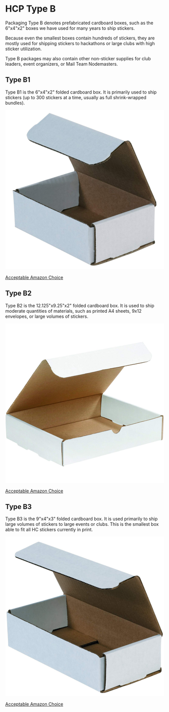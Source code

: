 # HCP Type B
Packaging Type B denotes prefabricated cardboard boxes, such as the 6"x4"x2" boxes we have used for many years to ship stickers.

Because even the smallest boxes contain hundreds of stickers, they are mostly used for shipping stickers to hackathons or large clubs with high sticker utilization.

Type B packages may also contain other non-sticker supplies for club leaders, event organizers, or Mail Team Nodemasters.

## Type B1
Type B1 is the 6"x4"x2" folded cardboard box. It is primarily used to ship stickers (up to 300 stickers at a time, usually as full shrink-wrapped bundles).

![Type B1 Example](HCP_Type_B1_Example.jpg)

[Acceptable Amazon Choice](https://www.amazon.com/Aviditi-M642-Corrugated-Mailer-Length/dp/B005ENLYEY/ref=sr_1_1?crid=IKYVZ860TBEH&keywords=6x4x2+cardboard+mailer&qid=1577397233&sprefix=6x4x2+ca%2Caps%2C151&sr=8-1)

## Type B2
Type B2 is the 12.125"x9.25"x2" folded cardboard box. It is used to ship moderate quantities of materials, such as printed A4 sheets, 9x12 envelopes, or large volumes of stickers.

![Type B2 Example](HCP_Type_B2_Example.jpg)

[Acceptable Amazon Choice](https://www.amazon.com/BOX-USA-BM1292-White-Pack/dp/B01D9SZVKS/ref=sr_1_8?keywords=9x12x2+cardboard+mailer&qid=1577397179&sr=8-8)

## Type B3
Type B3 is the 9"x4"x3" folded cardboard box. It is used primarily to ship large volumes of stickers to large events or clubs. This is the smallest box able to fit all HC stickers currently in print.

![Type B3 Example](HCP_Type_B3_Example.jpg)

[Acceptable Amazon Choice](https://www.amazon.com/Aviditi-M943-Corrugated-Mailer-Length/dp/B000ZJOP7K/ref=sr_1_1?keywords=9x4x2+cardboard+mailer&qid=1577398347&sr=8-1)
